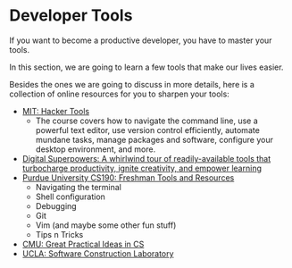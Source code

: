 # Developer Tools

If you want to become a productive developer, you have to master your tools.

In this section, we are going to learn a few tools that make our lives easier.

Besides the ones we are going to discuss in more details, here is a collection of online resources for you to sharpen your tools:

* [MIT: Hacker Tools](https://hacker-tools.github.io/lectures/)
  * The course covers how to navigate the command line, use a powerful text editor, use version control efficiently, automate mundane tasks, manage packages and software, configure your desktop environment, and more.
* [Digital Superpowers: A whirlwind tour of readily-available tools that turbocharge productivity, ignite creativity, and empower learning](https://digitalsuperpowers.com/)
* [Purdue University CS190: Freshman Tools and Resources](https://github.com/Purdue-CSUSB/CS-190-F2016)
  * Navigating the terminal
  * Shell configuration
  * Debugging
  * Git
  * Vim \(and maybe some other fun stuff\)
  * Tips n Tricks
* [CMU: Great Practical Ideas in CS](https://www.cs.cmu.edu/~15131/f17/)
* [UCLA: Software Construction Laboratory](https://web.cs.ucla.edu/classes/winter19/cs35L/syllabus.html)

